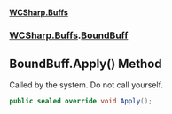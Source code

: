 #### [WCSharp.Buffs](index.md 'index')
### [WCSharp.Buffs](WCSharp.Buffs.md 'WCSharp.Buffs').[BoundBuff](WCSharp.Buffs.BoundBuff.md 'WCSharp.Buffs.BoundBuff')

## BoundBuff.Apply() Method

Called by the system. Do not call yourself.

```csharp
public sealed override void Apply();
```